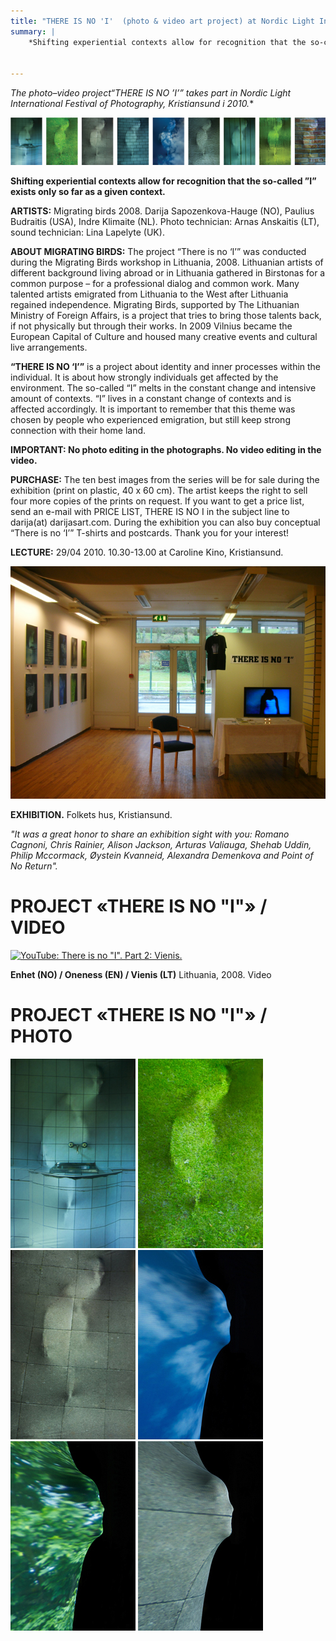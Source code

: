 ```yaml
---
title: "THERE IS NO 'I'  (photo & video art project) at Nordic Light International festival of photography in Kristiansund"
summary: |
    *Shifting experiential contexts allow for recognition that the so-called "I" exists only so far as a given context.*


---
```


*The photo–video project“THERE IS NO ’I’” takes part in Nordic Light International Festival of Photography, Kristiansund i 2010.**

![](thereisnoi_1.jpg)

**Shifting experiential contexts allow for recognition that the so-called ”I” exists only so far as a given context.**

**ARTISTS:** Migrating birds 2008. Darija Sapozenkova-Hauge (NO), Paulius Budraitis (USA), Indre Klimaite (NL). Photo technician: Arnas Anskaitis (LT), sound technician: Lina Lapelyte (UK).

**ABOUT MIGRATING BIRDS:** The project “There is no ‘I’” was conducted during the Migrating Birds workshop in Lithuania, 2008. Lithuanian artists of different background living abroad or in Lithuania gathered in Birstonas for a common purpose – for a professional dialog and common work. Many talented artists emigrated from Lithuania to the West after Lithuania regained independence. Migrating Birds, supported by The Lithuanian Ministry of Foreign Affairs, is a project that tries to bring those talents back, if not physically but through their works. In 2009 Vilnius became the European Capital of Culture and housed many creative events and cultural live arrangements.

**“THERE IS NO ‘I’”** is a project about identity and inner processes within the individual. It is about how strongly individuals get affected by the environment. The so-called “I” melts in the constant change and intensive amount of contexts. “I” lives in a constant change of contexts and is affected accordingly. It is important to remember that this theme was chosen by people who experienced emigration, but still keep strong connection with their home land.


**IMPORTANT: No photo editing in the photographs. No video editing in the video.**

**PURCHASE:** The ten best images from the series will be for sale during the exhibition (print on plastic, 40 x 60 cm). The artist keeps the right to sell four more copies of the prints on request. If you want to get a price list, send an e-mail with PRICE LIST, THERE IS NO I in the subject line to darija(at) darijasart.com. During the exhibition you can also buy conceptual “There is no ‘I’” T-shirts and postcards. Thank you for your interest!

**LECTURE:** 29/04 2010. 10.30-13.00 at Caroline Kino, Kristiansund.

![](thereisnoi_2.jpg)

**EXHIBITION.** Folkets hus, Kristiansund.

*"It was a great honor to share an exhibition sight with you: Romano Cagnoni, Chris Rainier, Alison Jackson, Arturas Valiauga, Shehab Uddin, Philip Mccormack, Øystein Kvanneid, Alexandra Demenkova and Point of No Return".*


# PROJECT «THERE IS NO "I"» / VIDEO

[![YouTube: There is no "I". Part 2: Vienis.](https://img.youtube.com/vi/fyrDhiaLMhE/0.jpg)](https://www.youtube.com/watch?v=fyrDhiaLMhE)

**Enhet (NO) / Oneness (EN) / Vienis (LT)**
Lithuania, 2008. Video

# PROJECT «THERE IS NO "I"» / PHOTO

![](There_is_no_I_1.jpg)
![](There_is_no_I_15.jpg)
![](There_is_no_I_2.jpg)
![](There_is_no_I_5.jpg)
![](There_is_no_I_4.jpg)
![](There_is_no_I_3.jpg)

